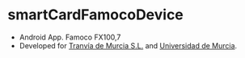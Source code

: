 # smartCardFamocoDevice
* Android App. Famoco FX100,7
* Developed for [Tranvía de Murcia S.L.](http://www.tranviademurcia.es/home) and [Universidad de Murcia](http://www.um.es/).


